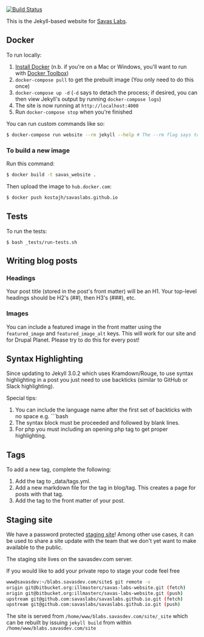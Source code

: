 [![Build Status](https://travis-ci.org/savaslabs/savaslabs.github.io.svg?branch=master)](https://travis-ci.org/savaslabs/savaslabs.github.io)

This is the Jekyll-based website for [Savas Labs](http://savaslabs.com).

## Docker

To run locally:

1. [Install Docker](https://docs.docker.com/engine/installation/) (n.b. if you're on a Mac or Windows, you'll want to run with [Docker Toolbox](https://docs.docker.com/engine/installation/mac/))
2. `docker-compose pull` to get the prebuilt image (You only need to do this once)
3. `docker-compose up -d` (`-d` says to detach the process; if desired, you can then view Jekyll's output by running `docker-compose logs`)
4. The site is now running at `http://localhost:4000`
5. Run `docker-compose stop` when you're finished

You can run custom commands like so:

``` bash
$ docker-compose run website --rm jekyll --help # The --rm flag says to remove the container after you run the command.
```

### To build a new image

Run this command:

``` bash
$ docker build -t savas_website .
```

Then upload the image to `hub.docker.com`:

``` bash
$ docker push kostajh/savaslabs.github.io
```

## Tests

To run the tests:

`$ bash _tests/run-tests.sh`

## Writing blog posts

### Headings

Your post title (stored in the post's front matter) will be an H1. Your
top-level headings should be H2's (##), then H3's (###), etc.

### Images

You can include a featured image in the front matter using the `featured_image`
and `featured_image_alt` keys. This will work for our site and for Drupal Planet.
Please try to do this for every post!

## Syntax Highlighting

Since updating to Jekyll 3.0.2 which uses Kramdown/Rouge, to use syntax
highlighting in a post you just need to use backticks (similar to GitHub or
Slack highlighting).

Special tips:

1. You can include the language name after the first set of backticks with no
space e.g. ```bash
2. The syntax block must be proceeded and followed by blank lines.
3. For php you must including an opening php tag to get proper highlighting.

## Tags

To add a new tag, complete the following:

1. Add the tag to _data/tags.yml.
2. Add a new markdown file for the tag in blog/tag. This creates a page for posts with that tag.
3. Add the tag to the front matter of your post.

## Staging site

We have a password protected [staging site](http://blabs.savasdev.com)!
Among other use cases, it can be used to share a site update with the team that
we don't yet want to make available to the public.

The staging site lives on the savasdev.com server.

If you would like to add your private repo to stage your code feel free

```bash
www@savasdev:~/blabs.savasdev.com/site$ git remote -v
origin git@bitbucket.org:illmasterc/savas-labs-website.git (fetch)
origin git@bitbucket.org:illmasterc/savas-labs-website.git (push)
upstream git@github.com:savaslabs/savaslabs.github.io.git (fetch)
upstream git@github.com:savaslabs/savaslabs.github.io.git (push)
```

The site is served from `/home/www/blabs.savasdev.com/site/_site` which can
be rebuilt by issuing `jekyll build` from within `/home/www/blabs.savasdev.com/site`
